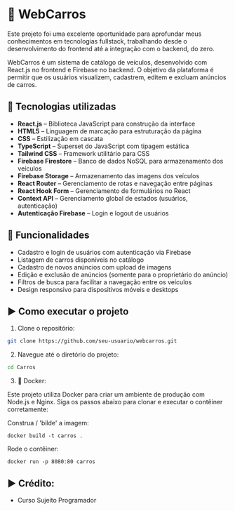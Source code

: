 # 🚗 WebCarros

Este projeto foi uma excelente oportunidade para aprofundar meus conhecimentos em tecnologias fullstack, trabalhando desde o desenvolvimento do frontend até a integração com o backend, do zero.

WebCarros é um sistema de catálogo de veículos, desenvolvido com React.js no frontend e Firebase no backend. O objetivo da plataforma é permitir que os usuários visualizem, cadastrem, editem e excluam anúncios de carros.

## 🔧 Tecnologias utilizadas

- **React.js** – Biblioteca JavaScript para construção da interface
- **HTML5** – Linguagem de marcação para estruturação da página
- **CSS** – Estilização em cascata
- **TypeScript** – Superset do JavaScript com tipagem estática
- **Tailwind CSS** – Framework utilitário para CSS
- **Firebase Firestore** – Banco de dados NoSQL para armazenamento dos veículos
- **Firebase Storage** – Armazenamento das imagens dos veículos
- **React Router** – Gerenciamento de rotas e navegação entre páginas
- **React Hook Form** – Gerenciamento de formulários no React
- **Context API** – Gerenciamento global de estados (usuários, autenticação)
- **Autenticação Firebase** – Login e logout de usuários

## 🚀 Funcionalidades

- Cadastro e login de usuários com autenticação via Firebase
- Listagem de carros disponíveis no catálogo
- Cadastro de novos anúncios com upload de imagens
- Edição e exclusão de anúncios (somente para o proprietário do anúncio)
- Filtros de busca para facilitar a navegação entre os veículos
- Design responsivo para dispositivos móveis e desktops

## ▶️ Como executar o projeto

1. Clone o repositório:

```bash
git clone https://github.com/seu-usuario/webcarros.git
```

2. Navegue até o diretório do projeto:

```bash
cd Carros
```

3. 🐳 Docker:

Este projeto utiliza Docker para criar um ambiente de produção com Node.js e Nginx. Siga os passos abaixo para clonar e executar o contêiner corretamente:

Construa / 'bilde' a imagem:

```docker
docker build -t carros .
```

Rode o contêiner:

```docker
docker run -p 8080:80 carros
```


## ▶️ Crédito:

- Curso Sujeito Programador
